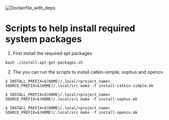 ![Dockerfile_with_deps](https://github.com/wecacuee/orcvio-backend/workflows/Dockerfile_with_deps/badge.svg)

# Scripts to help install required system packages

1. First install the required apt packages.
```
bash ./install-apt-get-packages.sh
```

2. The you can run the scripts to install catkin-simple, sophus and opencv.
```
$ INSTALL_PREFIX=$(HOME)/.local/<project_name> SOURCE_PREFIX=$(HOME)/.local/src make -f install-catkin-simple.mk 
```
```
$ INSTALL_PREFIX=$(HOME)/.local/<project_name> SOURCE_PREFIX=$(HOME)/.local/src make -f install-sophus.mk 
```
```
$ INSTALL_PREFIX=$(HOME)/.local/<project_name> SOURCE_PREFIX=$(HOME)/.local/src make -f install-opencv.mk 
```
